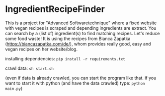 # IngredientRecipeFinder
This is a project for "Advanced Softwaretechnique" where a fixed website with vegan recipes is scraped and depending ingredients are extract. You can search by a (list of) ingredient(s) to find matching recipes. Let's reduce some food waste!
It is using the recipes from Bianca Zapatka (https://biancazapatka.com/de/), whom provides really good, easy and vegan recipes on her website/blog.

installing dependencies:
`pip install -r requirements.txt`


crawl data:
`sh start.sh`

(even if data is already crawled, you can start the program like that. if you want to start it with python (and have the data crawled) type: `python main.py`)

